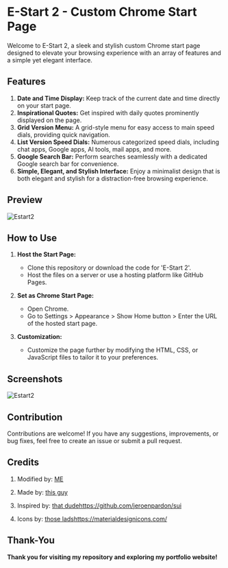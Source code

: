 # E-Start 2 - Custom Chrome Start Page

Welcome to E-Start 2, a sleek and stylish custom Chrome start page designed to elevate your browsing experience with an array of features and a simple yet elegant interface.

## Features

1. **Date and Time Display:** Keep track of the current date and time directly on your start page.
2. **Inspirational Quotes:** Get inspired with daily quotes prominently displayed on the page.
3. **Grid Version Menu:** A grid-style menu for easy access to main speed dials, providing quick navigation.
4. **List Version Speed Dials:** Numerous categorized speed dials, including chat apps, Google apps, AI tools, mail apps, and more.
5. **Google Search Bar:** Perform searches seamlessly with a dedicated Google search bar for convenience.
6. **Simple, Elegant, and Stylish Interface:** Enjoy a minimalist design that is both elegant and stylish for a distraction-free browsing experience.

## Preview

![Estart2](https://github.com/ashutosh786palhare/E-Start2/assets/53346137/2830ed49-8449-4b9b-a08c-7576ad76c909)

## How to Use

1. **Host the Start Page:**
   - Clone this repository or download the code for 'E-Start 2'.
   - Host the files on a server or use a hosting platform like GitHub Pages.

2. **Set as Chrome Start Page:**
   - Open Chrome.
   - Go to Settings > Appearance > Show Home button > Enter the URL of the hosted start page.

3. **Customization:**
   - Customize the page further by modifying the HTML, CSS, or JavaScript files to tailor it to your preferences.

## Screenshots
![Estart2](https://github.com/ashutosh786palhare/E-Start2/assets/53346137/2830ed49-8449-4b9b-a08c-7576ad76c909)

## Contribution

Contributions are welcome! If you have any suggestions, improvements, or bug fixes, feel free to create an issue or submit a pull request.

## Credits

1. Modified by: [ME](https://ashutosh786palhare.github.io/BioLinks/)

2. Made by: [this guy](https://github.com/TB-96/)

3. Inspired by: [that dude](https://github.com/jeroenpardon/sui)https://github.com/jeroenpardon/sui

4. Icons by: [those lads](https://materialdesignicons.com/)https://materialdesignicons.com/

## Thank-You
**Thank you for visiting my repository and exploring my portfolio website!**
